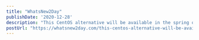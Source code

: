 ```yaml
---
title: "WhatsNew2Day"
publishDate: '2020-12-28'
description: "This CentOS alternative will be available in the spring of 2021"
postUrl: "https://whatsnew2day.com/this-centos-alternative-will-be-available-in-the-spring-of-2021/"
---
```

